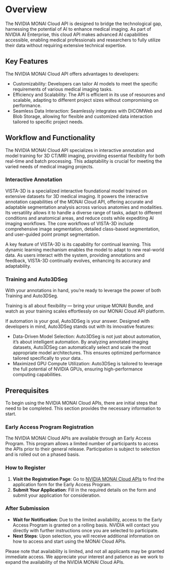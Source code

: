 # Overview
The NVIDIA MONAI Cloud API is designed to bridge the technological gap, harnessing the potential of AI to enhance medical imaging. As part of NVIDIA AI Enterprise, this cloud API makes advanced AI capabilities accessible, enabling medical professionals and researchers to fully utilize their data without requiring extensive technical expertise.

## Key Features
The NVIDIA MONAI Cloud API offers advantages to developers:

- Customizability: Developers can tailor AI models to meet the specific requirements of various medical imaging tasks.
- Efficiency and Scalability: The API is efficient in its use of resources and scalable, adapting to different project sizes without compromising on performance.
- Seamless Data Interaction: Seamlessly integrates with DICOMWeb and Blob Storage, allowing for flexible and customized data interaction tailored to specific project needs.

## Workflow and Functionality
The NVIDIA MONAI Cloud API specializes in interactive annotation and model training for 3D CT/MRI imaging, providing essential flexibility for both real-time and batch processing. This adaptability is crucial for meeting the varied needs of medical imaging projects.

### Interactive Annotation
VISTA-3D is a specialized interactive foundational model trained on extensive datasets for 3D medical imaging. It powers the interactive annotation capabilities of the MONAI Cloud API, offering accurate and adaptable segmentation analysis across various anatomies and modalities. Its versatility allows it to handle a diverse range of tasks, adapt to different conditions and anatomical areas, and reduce costs while expediting AI imaging workflows. The core workflows of VISTA-3D include comprehensive image segmentation, detailed class-based segmentation, and user-guided point prompt segmentation.

A key feature of VISTA-3D is its capability for continual learning. This dynamic learning mechanism enables the model to adapt to new real-world data. As users interact with the system, providing annotations and feedback, VISTA-3D continually evolves, enhancing its accuracy and adaptability.

### Training and Auto3DSeg
With your annotations in hand, you’re ready to leverage the power of both Training and Auto3DSeg.

Training is all about flexibility — bring your unique MONAI Bundle, and watch as your training scales effortlessly on our MONAI Cloud API platform.

If automation is your goal, Auto3DSeg is your answer. Designed with developers in mind, Auto3DSeg stands out with its innovative features:

- Data-Driven Model Selection: Auto3DSeg is not just about automation, it’s about intelligent automation. By analyzing annotated imaging datasets, Auto3DSeg can automatically select and scale the most appropriate model architectures. This ensures optimized performance tailored specifically to your data..
- Maximized GPU Compute Utilization: Auto3DSeg is tailored to leverage the full potential of NVIDIA GPUs, ensuring high-performance computing capabilities.

## Prerequisites

To begin using the NVIDIA MONAI Cloud APIs, there are initial steps that need to be completed. This section provides the necessary information to start.

### Early Access Program Registration

The NVIDIA MONAI Cloud APIs are available through an Early Access Program. This program allows a limited number of participants to access the APIs prior to their general release. Participation is subject to selection and is rolled out on a phased basis. 

### How to Register
1. **Visit the Registration Page**: Go to [NVIDIA MONAI Cloud APIs](https://www.nvidia.com/en-us/clara/monai/) to find the application form for the Early Access Program.
2. **Submit Your Application**: Fill in the required details on the form and submit your application for consideration.

### After Submission
- **Wait for Notification**: Due to the limited availability, access to the Early Access Program is granted on a rolling basis. NVIDIA will contact you directly with further instructions once you are selected to participate.
- **Next Steps**: Upon selection, you will receive additional information on how to access and start using the MONAI Cloud APIs.

Please note that availability is limited, and not all applicants may be granted immediate access. We appreciate your interest and patience as we work to expand the availability of the NVIDIA MONAI Cloud APIs.

